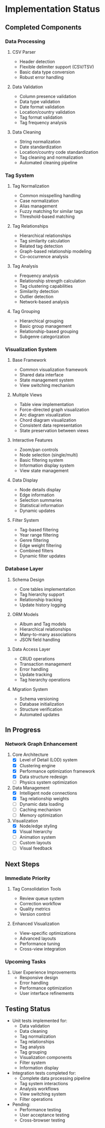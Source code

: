# Implementation Status

## Completed Components

### Data Processing
1. CSV Parser
   - Header detection
   - Flexible delimiter support (CSV/TSV)
   - Basic data type conversion
   - Robust error handling

2. Data Validation
   - Column presence validation
   - Data type validation
   - Date format validation
   - Location/country validation
   - Tag format validation
   - Tag frequency analysis

3. Data Cleaning
   - String normalization
   - Date standardization
   - Location/country code standardization
   - Tag cleaning and normalization
   - Automated cleaning pipeline

### Tag System
1. Tag Normalization
   - Common misspelling handling
   - Case normalization
   - Alias management
   - Fuzzy matching for similar tags
   - Threshold-based matching

2. Tag Relationships
   - Hierarchical relationships
   - Tag similarity calculation
   - Related tag detection
   - Graph-based relationship modeling
   - Co-occurrence analysis

3. Tag Analysis
   - Frequency analysis
   - Relationship strength calculation
   - Tag clustering capabilities
   - Similarity detection
   - Outlier detection
   - Network-based analysis

4. Tag Grouping
   - Hierarchical grouping
   - Basic group management
   - Relationship-based grouping
   - Subgenre categorization

### Visualization System
1. Base Framework
   - Common visualization framework
   - Shared data interface
   - State management system
   - View switching mechanism

2. Multiple Views
   - Table view implementation
   - Force-directed graph visualization
   - Arc diagram visualization
   - Chord diagram visualization
   - Consistent data representation
   - State preservation between views

3. Interactive Features
   - Zoom/pan controls
   - Node selection (single/multi)
   - Basic filtering system
   - Information display system
   - View state management

4. Data Display
   - Node details display
   - Edge information
   - Selection summaries
   - Statistical information
   - Dynamic updates

5. Filter System
   - Tag-based filtering
   - Year range filtering
   - Genre filtering
   - Edge weight filtering
   - Combined filters
   - Dynamic filter updates

### Database Layer
1. Schema Design
   - Core tables implementation
   - Tag hierarchy support
   - Relationship tracking
   - Update history logging

2. ORM Models
   - Album and Tag models
   - Hierarchical relationships
   - Many-to-many associations
   - JSON field handling

3. Data Access Layer
   - CRUD operations
   - Transaction management
   - Error handling
   - Update tracking
   - Tag hierarchy operations

4. Migration System
   - Schema versioning
   - Database initialization
   - Structure verification
   - Automated updates

## In Progress

### Network Graph Enhancement
1. Core Architecture
   - [x] Level of Detail (LOD) system
   - [x] Clustering engine
   - [x] Performance optimization framework
   - [x] Data structure redesign
   - [ ] Physics system optimization

2. Data Management
   - [x] Intelligent node connections
   - [x] Tag relationship weights
   - [ ] Dynamic data loading
   - [ ] Caching mechanism
   - [ ] Memory optimization

3. Visualization
   - [x] Node/edge styling
   - [x] Visual hierarchy
   - [ ] Animation system
   - [ ] Custom layouts
   - [ ] Visual feedback

## Next Steps

### Immediate Priority
1. Tag Consolidation Tools
   - Review queue system
   - Correction workflow
   - Quality metrics
   - Version control

2. Enhanced Visualization
   - View-specific optimizations
   - Advanced layouts
   - Performance tuning
   - Cross-view integration

### Upcoming Tasks
1. User Experience Improvements
   - Responsive design
   - Error handling
   - Performance optimization
   - User interface refinements

## Testing Status
- Unit tests implemented for:
  - Data validation
  - Data cleaning
  - Tag normalization
  - Tag relationships
  - Tag analysis
  - Tag grouping
  - Visualization components
  - Filter system
  - Information display
- Integration tests completed for:
  - Complete data processing pipeline
  - Tag system interactions
  - Analysis workflows
  - View switching system
  - Filter operations
- Pending:
  - Performance testing
  - User acceptance testing
  - Cross-browser testing